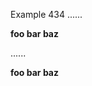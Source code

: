 Example 434
......

__foo __bar__ baz__

......

<p><strong>foo <strong>bar</strong> baz</strong></p>
